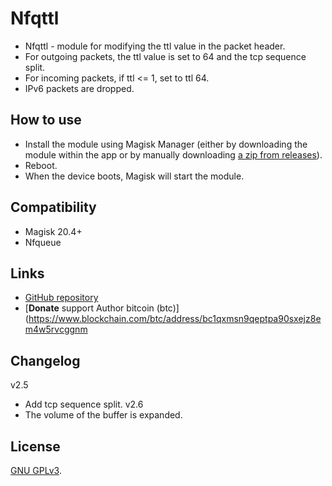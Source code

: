 # Nfqttl

* Nfqttl - module for modifying the ttl value in the packet header.
* For outgoing packets, the ttl value is set to 64 and the tcp sequence split.
* For incoming packets, if ttl <= 1, set to ttl 64.
* IPv6 packets are dropped.

## How to use

* Install the module using Magisk Manager (either by downloading the module within the app
or by manually downloading [a zip from releases](https://github.com/cyborg-one/nfqttl/releases)).
* Reboot.
* When the device boots, Magisk will start the module.

## Compatibility

* Magisk 20.4+
* Nfqueue

## Links

- [GitHub repository](https://github.com/cyborg-one/nfqttl)
- [**Donate** support Author bitcoin (btc)](https://www.blockchain.com/btc/address/bc1qxmsn9qeptpa90sxejz8em4w5rvcggnm

## Changelog

v2.5
* Add tcp sequence split.
v2.6
* The volume of the buffer is expanded.

## License

[GNU GPLv3](https://github.com/cyborg-one/nfqttl/blob/master/LICENSE).
